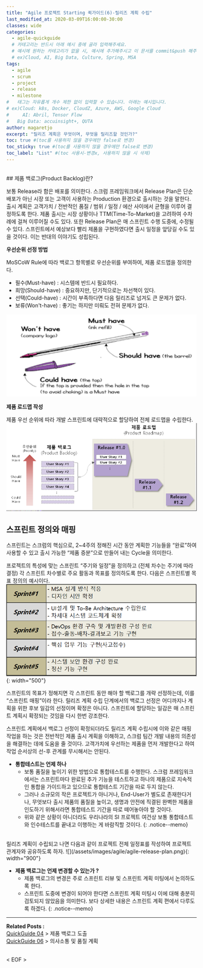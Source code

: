 ```yaml
---
title: "Agile 프로젝트 Starting 퀵가이드(6)-릴리즈 계획 수립"
last_modified_at: 2020-03-09T16:00:00-30:00
classes: wide
categories:
  - agile-quickguide
  # 카테고리는 반드시 아래 예시 중에 골라 입력해주세요.
  # 예시에 원하는 카테고리가 없을 시, 예시에 추가해주시고 이 문서를 commit&push 해주세요.
  # ex)Cloud, AI, Big Data, Culture, Spring, MSA
tags:
  - agile
  - scrum
  - project
  - release
  - milestone
#	태그는 자유롭게 개수 제한 없이 입력할 수 있습니다. 아래는 예시입니다.
# ex)Cloud: k8s, Docker, CloudZ, Azure, AWS, Google Cloud
#	  AI: Abril, Tensor Flow
#   Big Data: accuinsight+, QUTA
author: magaretjo
excerpt: "릴리즈 계획은 무엇이며, 무엇을 릴리즈할 것인가?"
toc: true #(toc를 사용하지 않을 경우에만 false로 변경)
toc_sticky: true #(toc를 사용하지 않을 경우에만 false로 변경)
toc_label: "List" #(toc 사용시-변경x, 사용하지 않을 시 삭제)
---
```

<br>
## <span class="mg_title_1">제품 백로그(Product Backlog)란?
  
보통 Release라 함은 배포를 의미한다. 스크럼 프레임워크에서 Release Plan은 단순 배포가 아닌 시장 또는 고객이 사용하는 Production 환경으로 출시하는 것을 말한다. 
출시 계획은 고객가치 / 전반적인 품질 / 범위 / 일정 / 에산 사이에서 균형을 이루어 결정하도록 한다. 제품 출시는 시장 상황이나 TTM(Time-To-Market)을 고려하여 수차례에 걸쳐 이루어질 수도 있다.
또한 Release Plan은 매 스프린트 수행 도중에, 수정될 수 있다. 스프린트에서 예상보다 빨리 제품을 구현하였다면 출시 일정을 앞당길 수도 있을 것이다. 이는 반대의 이야기도 성립된다.

**우선순위 선정 방법**

MoSCoW Rule에 따라 백로그 항목별로 우선순위를 부여하여, 제품 로드맵을 정의한다.
-	필수(Must-have) : 시스템에 반드시 필요하다.
-	희망(Should-have) : 중요하지만, 단기적으로는 차선책이 있다.
-	선택(Could-have) : 시간이 부족하다면 다음 릴리즈로 넘겨도 큰 문제가 없다.
-	보류(Won't-have) : 좋기는 하지만 미뤄도 전혀 문제가 없다.

![](/assets/images/agile/agile-backlog-moscow.png)
<br> 

**제품 로드맵 작성** 

제품 우선 순위에 따라 개발 스프린트에 대략적으로 할당하여 전체 로드맵을 수립한다.
![](/assets/images/aigle-product-roadmap.png) 


##	<span style="mg_title_1">스프린트 정의와 매핑 
스프린트는 스크럼의 핵심으로, 2~4주의 정해진 시간 동안 계획한 기능들을 “완료”하여 사용할 수 있고 출시 가능한 “제품 증분”으로 만들어 내는 Cycle을 의미한다.

프로젝트의 특성에 맞는 스프린트 “주기와 일정”을 정의하고 (전체 차수는 주기에 따라 결정) 각 스프린트 차수별로 주요 활동과 목표를 정의하도록 한다. 
다음은 스프린트별 목표 정의의 예시이다.<br>
![](/assets/images/agile/agile-sprint-goal.png){: width="500"} 
 <br>

스프린트의 목표가 정해지면 각 스프린트 동안 해야 할 백로그를 개략 선정하는데, 이를 “스프린트 매핑”이라 한다. 릴리즈 계획 수립 단계에서의 백로그 선정은 어디까지나 계획을 위한 후보 일감의 선정이며 확정은 아니다. 스프린트에 할당하는 일감은 매 스프린트 계획시 확정되는 것임을 다시 한번 강조한다. 

스프린트 계획에서 백로그 선정이 확정되더라도 릴리즈 계획 수립시에 이와 같은 매핑 작업을 하는 것은 전반적인 제품 출시 계획을 이해하고, 스크럼 팀간 개발 내용의 의존성을 해결하는 데에 도움을 줄 것이다. 고객가치에 우선하는 제품을 먼저 개발한다고 하여 작업 순서상의 선-후 관계를 무시해서는 안된다. 


- **통합테스트는 언제 하나**
  -	보통 품질을 높이기 위한 방법으로 통합테스트를 수행한다. 스크럼 프레임워크에서는 스프린트마다 완료된 추가 기능을 테스트하고 하나의 제품으로 지속적인 통합을 가이드하고 있으므로 통합테스트 기간을 따로 두지 않는다. 
  -	그러나 소규모의 작은 프로젝트가 아니거나, End-User가 별도로 존재한다거나, 무엇보다 출시 제품의 품질을 높이고, 생명과 안전에 직결된 완벽한 제품을 인도하기 위해서라면 통합테스트 기간을 따로 떼어놓아야 할 것이다. 
  -	위와 같은 상황이 아니더라도 우리나라의 SI 프로젝트 여건상 보통 통합테스트와 인수테스트를 끝내고 이행하는 게 바람직할 것이다.
{: .notice--memo}

<br>
릴리즈 계획이 수립되고 나면 다음과 같이 프로젝트 전체 일정표를 작성하여 프로젝트 관계자와 공유하도록 하자.
![](/assets/images/agile/agile-release-plan.png){: width="900"}


- **제품 백로그는 언제 변경할 수 있는가 ?**
   - 제품 백로그의 변경은 주로 스프린트 리뷰 및 스프린트 계획 미팅에서 논의하도록 한다.
   - 스프린트 도중에 변경이 되어야 한다면 스프린트 계획 미팅시 이에 대해 충분히 검토되지 않았음을 의미한다. 보다 상세한 내용은 스프린트 계획 편에서 다루도록 하겠다. 
{: .notice--memo} 


***

<div class="mg_subject_1"><b>Related Posts : </b></div> 
<div class="mg_content_1">
<a href="/agile-quickguide/Agile-QuickGuide04-제품백로그도출/">QuickGuide 04</a> > 제품 백로그 도출 <br>
<a href="/agile-quickguide/Agile-QuickGuide06-소통&품질/">QuickGuide 06</a> > 의사소통 및 품질 계획 
</div>
<br>

< EOF >